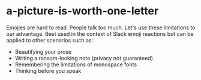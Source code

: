 #  a-picture-is-worth-one-letter

Emojies are hard to read. People talk too much. Let's use these limitations to our advantage. Best used in the context of Slack emoji reactions but can be applied to other scenarios such as:

* Beautifying your prose
* Writing a ransom-looking note (privacy not guaranteed)
* Remembering the limitations of monospace fonts
* Thinking before you speak